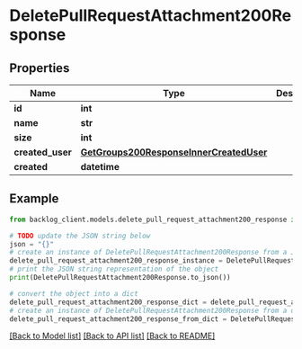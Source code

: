 # DeletePullRequestAttachment200Response


## Properties

Name | Type | Description | Notes
------------ | ------------- | ------------- | -------------
**id** | **int** |  | [optional] 
**name** | **str** |  | [optional] 
**size** | **int** |  | [optional] 
**created_user** | [**GetGroups200ResponseInnerCreatedUser**](GetGroups200ResponseInnerCreatedUser.md) |  | [optional] 
**created** | **datetime** |  | [optional] 

## Example

```python
from backlog_client.models.delete_pull_request_attachment200_response import DeletePullRequestAttachment200Response

# TODO update the JSON string below
json = "{}"
# create an instance of DeletePullRequestAttachment200Response from a JSON string
delete_pull_request_attachment200_response_instance = DeletePullRequestAttachment200Response.from_json(json)
# print the JSON string representation of the object
print(DeletePullRequestAttachment200Response.to_json())

# convert the object into a dict
delete_pull_request_attachment200_response_dict = delete_pull_request_attachment200_response_instance.to_dict()
# create an instance of DeletePullRequestAttachment200Response from a dict
delete_pull_request_attachment200_response_from_dict = DeletePullRequestAttachment200Response.from_dict(delete_pull_request_attachment200_response_dict)
```
[[Back to Model list]](../README.md#documentation-for-models) [[Back to API list]](../README.md#documentation-for-api-endpoints) [[Back to README]](../README.md)



